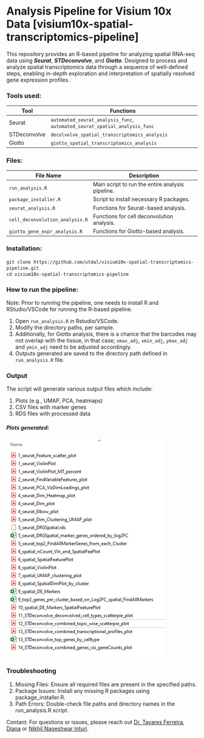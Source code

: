 # Analysis Pipeline for Visium 10x Data [visium10x-spatial-transcriptomics-pipeline]
This repository provides an R-based pipeline for analyzing spatial RNA-seq data using ***Seurat***, 
***STDeconvolve***, and ***Giotto***. Designed to process and analyze spatial transcriptomics data 
through a sequence of well-defined steps, enabling in-depth exploration and interpretation 
of spatially resolved gene expression profiles.

### Tools used:

| Tool         | Functions                                                    |
|--------------|--------------------------------------------------------------|
| Seurat       | `automated_seurat_analysis_func`, `automated_seurat_spatial_analysis_func` |
| STDeconvolve | `decolvolve_spatial_transcriptomics_analysis`               |
| Giotto       | `giotto_spatial_transcriptomics_analysis`                   |

### Files:

| File Name                       | Description                                     |
|---------------------------------|-------------------------------------------------|
| `run_analysis.R`                | Main script to run the entire analysis pipeline. |
| `package_installer.R`            | Script to install necessary R packages.         |
| `seurat_analysis.R`             | Functions for Seurat-based analysis.            |
| `cell_deconvolution_analysis.R` | Functions for cell deconvolution analysis.      |
| `giotto_gene_expr_analysis.R`   | Functions for Giotto-based analysis.            |

### Installation:
```commandline
git clone https://github.com/utdal/visium10x-spatial-transcriptomics-pipeline.git
cd visium10x-spatial-transcriptomics-pipeline
```

### How to run the pipeline:
Note: Prior to running the pipeline, one needs to install R and RStudio/VSCode for running the R-based pipeline.

1. Open `run_analysis.R` in Rstudio/VSCode.
2. Modify the directory paths, per sample.
3. Additionally, for Giotto analysis, there is a chance that the barcodes may not overlap with the tissue, in that case; `xmax_adj`, `xmin_adj`, `ymax_adj` and `ymin_adj` need to be adjusted accordingly.
4. Outputs generated are saved to the directory path defined in `run_analysis.R` file.

### Output
The script will generate various output files which include:

1. Plots (e.g., UMAP, PCA, heatmaps)
2. CSV files with marker genes
3. RDS files with processed data

##### Plots generated:
![ATACSeq NextFlow Pipeline](misc/plots.PNG)

### Troubleshooting
1. Missing Files: Ensure all required files are present in the specified paths.
2. Package Issues: Install any missing R packages using package_installer.R.
3. Path Errors: Double-check file paths and directory names in the run_analysis.R script.

Contant: For questions or issues, please reach out [Dr. Tavares Ferreira, Diana](diana.tavaresferreira@utdallas.edu) or [Nikhil Nageshwar Inturi](inturinikhilnageshwar.com). 
